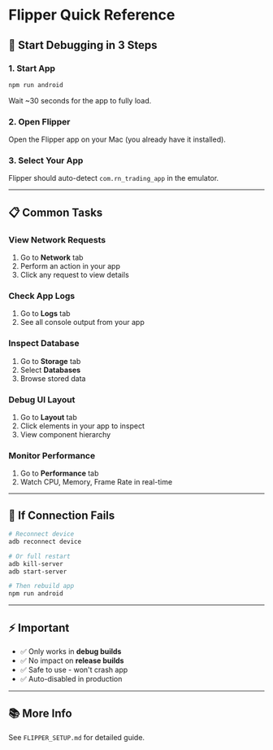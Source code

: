 # Flipper Quick Reference

## 🚀 Start Debugging in 3 Steps

### 1. Start App
```bash
npm run android
```
Wait ~30 seconds for the app to fully load.

### 2. Open Flipper
Open the Flipper app on your Mac (you already have it installed).

### 3. Select Your App
Flipper should auto-detect `com.rn_trading_app` in the emulator.

---

## 📋 Common Tasks

### View Network Requests
1. Go to **Network** tab
2. Perform an action in your app
3. Click any request to view details

### Check App Logs
1. Go to **Logs** tab
2. See all console output from your app

### Inspect Database
1. Go to **Storage** tab
2. Select **Databases**
3. Browse stored data

### Debug UI Layout
1. Go to **Layout** tab
2. Click elements in your app to inspect
3. View component hierarchy

### Monitor Performance
1. Go to **Performance** tab
2. Watch CPU, Memory, Frame Rate in real-time

---

## 🔧 If Connection Fails

```bash
# Reconnect device
adb reconnect device

# Or full restart
adb kill-server
adb start-server

# Then rebuild app
npm run android
```

---

## ⚡ Important

- ✅ Only works in **debug builds**
- ✅ No impact on **release builds**
- ✅ Safe to use - won't crash app
- ✅ Auto-disabled in production

---

## 📚 More Info

See `FLIPPER_SETUP.md` for detailed guide.
